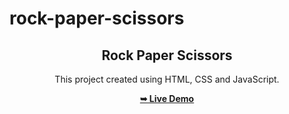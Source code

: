 # rock-paper-scissors
<h2 align="center">Rock Paper Scissors</h2>
<div align="center">
<p>This project created using HTML, CSS and JavaScript.</p>
<a href="http://charming-madeleine-70c61e.netlify.app/" target="_blank"><strong>➥ Live Demo</strong></a>
</div> <br/><br/>
